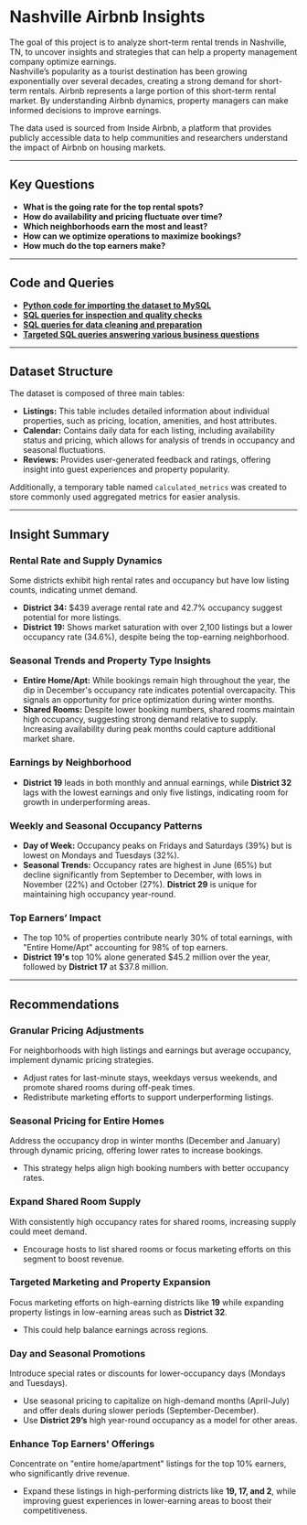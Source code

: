 # Nashville Airbnb Insights

The goal of this project is to analyze short-term rental trends in Nashville, TN, to uncover insights and strategies that can help a property management company optimize earnings.  
Nashville’s popularity as a tourist destination has been growing exponentially over several decades, creating a strong demand for short-term rentals. Airbnb represents a large portion of this short-term rental market. By understanding Airbnb dynamics, property managers can make informed decisions to improve earnings.

The data used is sourced from Inside Airbnb, a platform that provides publicly accessible data to help communities and researchers understand the impact of Airbnb on housing markets.

---

## Key Questions

- **What is the going rate for the top rental spots?**
- **How do availability and pricing fluctuate over time?**
- **Which neighborhoods earn the most and least?**
- **How can we optimize operations to maximize bookings?**
- **How much do the top earners make?**

---

## Code and Queries

- **[Python code for importing the dataset to MySQL](#)**  
- **[SQL queries for inspection and quality checks](#)**  
- **[SQL queries for data cleaning and preparation](#)**  
- **[Targeted SQL queries answering various business questions](#)**  

---

## Dataset Structure

The dataset is composed of three main tables:  

- **Listings:** This table includes detailed information about individual properties, such as pricing, location, amenities, and host attributes.
- **Calendar:** Contains daily data for each listing, including availability status and pricing, which allows for analysis of trends in occupancy and seasonal fluctuations.
- **Reviews:** Provides user-generated feedback and ratings, offering insight into guest experiences and property popularity.

Additionally, a temporary table named `calculated_metrics` was created to store commonly used aggregated metrics for easier analysis.

---

## Insight Summary

### Rental Rate and Supply Dynamics

Some districts exhibit high rental rates and occupancy but have low listing counts, indicating unmet demand.  
- **District 34:** $439 average rental rate and 42.7% occupancy suggest potential for more listings.  
- **District 19:** Shows market saturation with over 2,100 listings but a lower occupancy rate (34.6%), despite being the top-earning neighborhood.

### Seasonal Trends and Property Type Insights

- **Entire Home/Apt:** While bookings remain high throughout the year, the dip in December's occupancy rate indicates potential overcapacity. This signals an opportunity for price optimization during winter months.
- **Shared Rooms:** Despite lower booking numbers, shared rooms maintain high occupancy, suggesting strong demand relative to supply. Increasing availability during peak months could capture additional market share.

### Earnings by Neighborhood

- **District 19** leads in both monthly and annual earnings, while **District 32** lags with the lowest earnings and only five listings, indicating room for growth in underperforming areas.

### Weekly and Seasonal Occupancy Patterns

- **Day of Week:** Occupancy peaks on Fridays and Saturdays (39%) but is lowest on Mondays and Tuesdays (32%).
- **Seasonal Trends:** Occupancy rates are highest in June (65%) but decline significantly from September to December, with lows in November (22%) and October (27%). **District 29** is unique for maintaining high occupancy year-round.

### Top Earners’ Impact

- The top 10% of properties contribute nearly 30% of total earnings, with "Entire Home/Apt" accounting for 98% of top earners.
- **District 19's** top 10% alone generated $45.2 million over the year, followed by **District 17** at $37.8 million.

---

## Recommendations

### **Granular Pricing Adjustments**

For neighborhoods with high listings and earnings but average occupancy, implement dynamic pricing strategies.  
- Adjust rates for last-minute stays, weekdays versus weekends, and promote shared rooms during off-peak times.
- Redistribute marketing efforts to support underperforming listings.

### **Seasonal Pricing for Entire Homes**

Address the occupancy drop in winter months (December and January) through dynamic pricing, offering lower rates to increase bookings.  
- This strategy helps align high booking numbers with better occupancy rates.

### **Expand Shared Room Supply**

With consistently high occupancy rates for shared rooms, increasing supply could meet demand.  
- Encourage hosts to list shared rooms or focus marketing efforts on this segment to boost revenue.

### **Targeted Marketing and Property Expansion**

Focus marketing efforts on high-earning districts like **19** while expanding property listings in low-earning areas such as **District 32**.  
- This could help balance earnings across regions.

### **Day and Seasonal Promotions**

Introduce special rates or discounts for lower-occupancy days (Mondays and Tuesdays).  
- Use seasonal pricing to capitalize on high-demand months (April-July) and offer deals during slower periods (September-December).  
- Use **District 29’s** high year-round occupancy as a model for other areas.

### **Enhance Top Earners' Offerings**

Concentrate on "entire home/apartment" listings for the top 10% earners, who significantly drive revenue.  
- Expand these listings in high-performing districts like **19, 17, and 2**, while improving guest experiences in lower-earning areas to boost their competitiveness.
